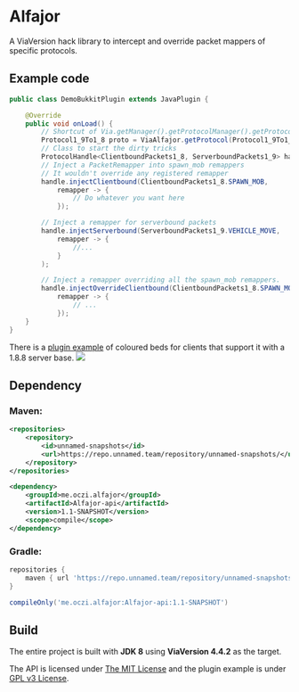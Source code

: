 # Alfajor
A ViaVersion hack library to intercept and override packet mappers of specific protocols.

## Example code

```java
public class DemoBukkitPlugin extends JavaPlugin {

    @Override
    public void onLoad() {
        // Shortcut of Via.getManager().getProtocolManager().getProtocol();
        Protocol1_9To1_8 proto = ViaAlfajor.getProtocol(Protocol1_9To1_8.class);
        // Class to start the dirty tricks
        ProtocolHandle<ClientboundPackets1_8, ServerboundPackets1_9> handle = ProtocolHandle.wrap(protocol);
        // Inject a PacketRemapper into spawn_mob remappers
        // It wouldn't override any registered remapper
        handle.injectClientbound(ClientboundPackets1_8.SPAWN_MOB,
            remapper -> {
                // Do whatever you want here
            });

        // Inject a remapper for serverbound packets
        handle.injectServerbound(ServerboundPackets1_9.VEHICLE_MOVE,
            remapper -> {
                //...
            }
        );

        // Inject a remapper overriding all the spawn_mob remappers.
        handle.injectOverrideClientbound(ClientboundPackets1_8.SPAWN_MOB,
            remapper -> {
                // ...
            });
    }
}
```

There is a [plugin example](https://github.com/OcZi/Alfajor/tree/master/plugin-example) of coloured beds for clients
that support it with a 1.8.8 server base.
![](https://media.discordapp.net/attachments/516845390079983618/1031656619144130661/unknown.png?width=883&height=452)

## Dependency

### Maven:

```xml
<repositories>
    <repository>
        <id>unnamed-snapshots</id>
        <url>https://repo.unnamed.team/repository/unnamed-snapshots/</url>
    </repository>
</repositories>

<dependency>
    <groupId>me.oczi.alfajor</groupId>
    <artifactId>Alfajor-api</artifactId>
    <version>1.1-SNAPSHOT</version>
    <scope>compile</scope>
</dependency>
```

### Gradle:

```groovy
repositories {
    maven { url 'https://repo.unnamed.team/repository/unnamed-snapshots/' }
}

compileOnly('me.oczi.alfajor:Alfajor-api:1.1-SNAPSHOT')
```

## Build

The entire project is built with **JDK 8** using **ViaVersion 4.4.2** as the target.

The API is licensed under [The MIT License](LICENSE) and the plugin example is under [GPL v3 License](plugin-example/LICENSE).